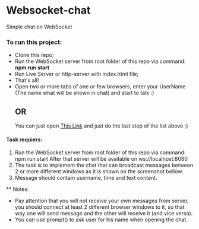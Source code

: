 # Websocket-chat
Simple chat on WebSocket

### To run this project:
- Clone this repo;
- Run the WebSocket server from root folder of this repo via command: **npm run start**
- Run Live Server or http-server with index.html file;
- That's all! 
- Open two or more tabs of one or few browsers, enter your UserName (The name what will be shown in chat) and start to talk :)
  ## OR
  You can just open [This Link](https://v4voloshyn.github.io/websocket-chat/) and just do the last step of the list above ;)


#### Task requiers:
1) Run the WebSocket server from root folder of this repo via command: npm run start
After that server will be available on ws://localhost:8080
2) The task is to implement the chat that can broadcast messages between 2 or 
more different windows as it is shown on the screenshot bellow.
3) Message should contain username, time and text content.

** Notes:
- Pay attention that you will not receive your own messages from server, you should 
connect at least 2 different browser windows to it, so that way one will send message 
and the other will receive it (and vice versa).
- You can use prompt() to ask user for his name when opening the chat.
